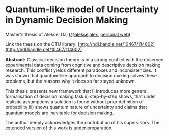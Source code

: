 # Quantum-like model of Uncertainty in Dynamic Decision Making
Master's thesis of Aleksej Gaj ([@aleksejalex](https://github.com/aleksejalex), [personal web](https://aleksejalex.4fan.cz/index.html))

Link the thesis on the CTU library: [http://hdl.handle.net/10467/114602](http://hdl.handle.net/10467/114602)

**Abstract:**
Classical decision theory is in a strong conflict with the observed experimental data coming from cognitive and descriptive decision making research. This conflict yields different paradoxes and inconsistencies. It was shown that quantum-like approach to decision making solves these problems, but the reasons why it does so far stayed unknown. 

This thesis presents new framework that i) introduces more general formalisation of decision making task ii) step-by-step shows, that under realistic assumptions a solution is found without prior definition of probability iii) shows quantum nature of uncertainty and claims that quantum models are inevitable for decision making.

The author deeply acknowledges the contribution of his supervisors. The extended version of this work is under preparation.


